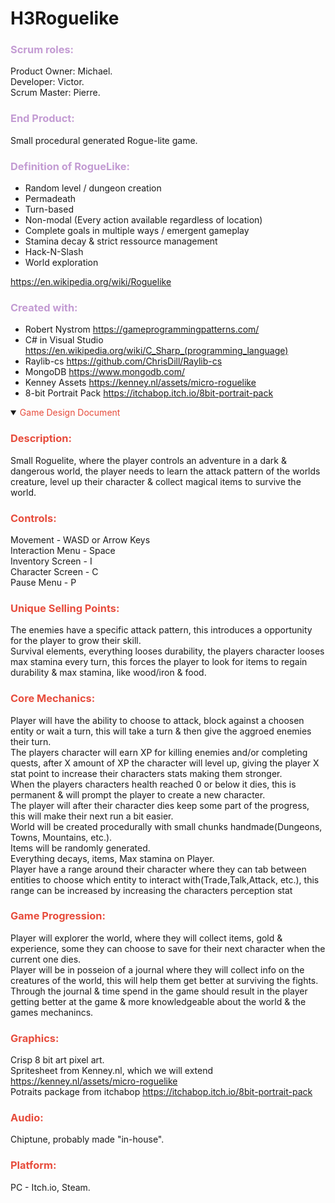# H3Roguelike
### <span style="color:#C39BD3 ">Scrum roles:</span>

Product Owner: Michael.</br>
Developer: Victor.</br>
Scrum Master: Pierre.

### <span style="color:#C39BD3 ">End Product:</span>

Small procedural generated Rogue-lite game.

### <span style="color:#C39BD3 ">Definition of RogueLike:</span>

* Random level / dungeon creation
* Permadeath
* Turn-based
* Non-modal (Every action available regardless of location)
* Complete goals in multiple ways / emergent gameplay
* Stamina decay & strict ressource management
* Hack-N-Slash
* World exploration

https://en.wikipedia.org/wiki/Roguelike

### <span style="color:#C39BD3 ">Created with:</span>
* Robert Nystrom https://gameprogrammingpatterns.com/
* C# in Visual Studio https://en.wikipedia.org/wiki/C_Sharp_(programming_language)
* Raylib-cs https://github.com/ChrisDill/Raylib-cs
* MongoDB https://www.mongodb.com/
* Kenney Assets https://kenney.nl/assets/micro-roguelike
* 8-bit Portrait Pack https://itchabop.itch.io/8bit-portrait-pack


<details open><summary><span style="color:#E74C3C ">Game Design Document</span></summary>

### <span style="color:#E74C3C ">Description:</span>
Small Roguelite, where the player controls an adventure in a dark & dangerous world,
the player needs to learn the attack pattern of the worlds creature, level up their character & collect magical items to survive the world.

### <span style="color:#E74C3C ">Controls:</span>
Movement - WASD or Arrow Keys</br>
Interaction Menu - Space</br>
Inventory Screen - I</br>
Character Screen - C</br>
Pause Menu - P</br>

### <span style="color:#E74C3C ">Unique Selling Points:</span>
The enemies have a specific attack pattern, this introduces a opportunity for the player to grow their skill.</br>
Survival elements, everything looses durability, the players character looses max stamina every turn, this forces the player to look for items to regain durability & max stamina, like wood/iron & food.</br>

### <span style="color:#E74C3C ">Core Mechanics:</span>
Player will have the ability to choose to attack, block against a choosen entity or wait a turn, 
this will take a turn & then give the aggroed enemies their turn.</br>
The players character will earn XP for killing enemies and/or completing quests, after X amount of XP the character will level up, giving the player X stat point to increase their characters stats making them stronger.</br>
When the players characters health reached 0 or below it dies, this is permanent & will prompt the player to create a new character.</br>
The player will after their character dies keep some part of the progress, this will make their next run a bit easier.</br>
World will be created procedurally with small chunks handmade(Dungeons, Towns, Mountains, etc.).</br>
Items will be randomly generated.</br>
Everything decays, items, Max stamina on Player.</br>
Player have a range around their character where they can tab between entities to choose which entity to interact with(Trade,Talk,Attack, etc.),
this range can be increased by increasing the characters perception stat</br>

### <span style="color:#E74C3C ">Game Progression:</span>
Player will explorer the world, where they will collect items, gold & experience, some they can choose to save for their next character when the current one dies.</br>
Player will be in posseion of a journal where they will collect info on the creatures of the world, this will help them get better at surviving the fights.</br>
Through the journal & time spend in the game should result in the player getting better at the game & more knowledgeable about the world & the games mechanincs.</br>

### <span style="color:#E74C3C ">Graphics:</span>
Crisp 8 bit art pixel art.</br>
Spritesheet from Kenney.nl, which we will extend https://kenney.nl/assets/micro-roguelike</br>
Potraits package from itchabop https://itchabop.itch.io/8bit-portrait-pack</br>

### <span style="color:#E74C3C ">Audio:</span>
Chiptune, probably made "in-house".

### <span style="color:#E74C3C ">Platform:</span>
PC - Itch.io, Steam.

</details>

